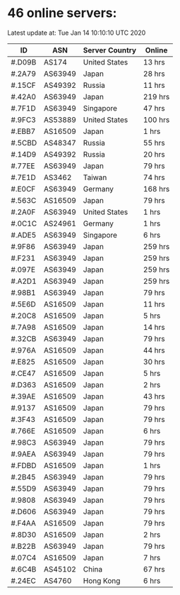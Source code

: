 # 46 online servers:

Latest update at: Tue Jan 14 10:10:10 UTC 2020

| ID | ASN | Server Country | Online |
| -- | --- | -------------- | ------ |
| #.D09B | AS174 | United States | 13 hrs |
| #.2A79 | AS63949 | Japan | 28 hrs |
| #.15CF | AS49392 | Russia | 11 hrs |
| #.42A0 | AS63949 | Japan | 219 hrs |
| #.7F1D | AS63949 | Singapore | 47 hrs |
| #.9FC3 | AS53889 | United States | 100 hrs |
| #.EBB7 | AS16509 | Japan | 1 hrs |
| #.5CBD | AS48347 | Russia | 55 hrs |
| #.14D9 | AS49392 | Russia | 20 hrs |
| #.77EE | AS63949 | Japan | 79 hrs |
| #.7E1D | AS3462 | Taiwan | 74 hrs |
| #.E0CF | AS63949 | Germany | 168 hrs |
| #.563C | AS16509 | Japan | 79 hrs |
| #.2A0F | AS63949 | United States | 1 hrs |
| #.0C1C | AS24961 | Germany | 1 hrs |
| #.ADE5 | AS63949 | Singapore | 6 hrs |
| #.9F86 | AS63949 | Japan | 259 hrs |
| #.F231 | AS63949 | Japan | 259 hrs |
| #.097E | AS63949 | Japan | 259 hrs |
| #.A2D1 | AS63949 | Japan | 259 hrs |
| #.98B1 | AS63949 | Japan | 79 hrs |
| #.5E6D | AS16509 | Japan | 11 hrs |
| #.20C8 | AS16509 | Japan | 5 hrs |
| #.7A98 | AS16509 | Japan | 14 hrs |
| #.32CB | AS63949 | Japan | 79 hrs |
| #.976A | AS16509 | Japan | 44 hrs |
| #.E825 | AS16509 | Japan | 30 hrs |
| #.CE47 | AS16509 | Japan | 5 hrs |
| #.D363 | AS16509 | Japan | 2 hrs |
| #.39AE | AS16509 | Japan | 43 hrs |
| #.9137 | AS16509 | Japan | 79 hrs |
| #.3F43 | AS16509 | Japan | 79 hrs |
| #.766E | AS16509 | Japan | 6 hrs |
| #.98C3 | AS63949 | Japan | 79 hrs |
| #.9AEA | AS63949 | Japan | 79 hrs |
| #.FDBD | AS16509 | Japan | 1 hrs |
| #.2B45 | AS63949 | Japan | 79 hrs |
| #.55D9 | AS63949 | Japan | 79 hrs |
| #.9808 | AS63949 | Japan | 79 hrs |
| #.D606 | AS63949 | Japan | 79 hrs |
| #.F4AA | AS16509 | Japan | 79 hrs |
| #.8D30 | AS16509 | Japan | 2 hrs |
| #.B22B | AS63949 | Japan | 79 hrs |
| #.07C4 | AS16509 | Japan | 7 hrs |
| #.6C4B | AS45102 | China | 67 hrs |
| #.24EC | AS4760 | Hong Kong | 6 hrs |

